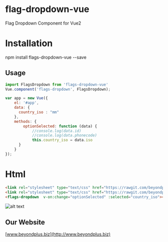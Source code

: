 # flag-dropdown-vue
Flag Dropdown Component for Vue2

# Installation
npm install flags-dropdown-vue --save


## Usage
```javascript
import FlagsDropdown from 'flags-dropdown-vue'
Vue.component('flags-dropdown', FlagsDropdown);

var app = new Vue({
    el: '#app',
    data: {
      country_iso : "mm"
    },
    methods: {
    	optionSelected: function (data) {
            //console.log(data.id)
            //console.log(data.phonecode)
            this.country_iso = data.iso
      }
    }
});
```

# Html
```html
<link rel="stylesheet" type="text/css" href="https://rawgit.com/beyondplus/flags-dropdown-vue/master/css/flags.min.css">
<link rel="stylesheet" type="text/css" href="https://rawgit.com/beyondplus/flags-dropdown-vue/master/css/custom.css">
<flags-dropdown  v-on:change="optionSelected" :selected="country_iso"></flags-dropdown>
```

![alt text](https://github.com/beyondplus/flags-dropdown-vue/raw/master/raw/world-flags.png "World Flags Dropdown")


## Our Website

[www.beyondplus.biz](http://www.beyondplus.biz)
